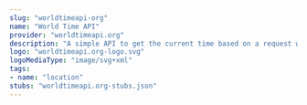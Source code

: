 ```yaml
---
slug: "worldtimeapi-org"
name: "World Time API"
provider: "worldtimeapi.org"
description: "A simple API to get the current time based on a request with a timezone."
logo: "worldtimeapi.org-logo.svg"
logoMediaType: "image/svg+xml"
tags:
- name: "location"
stubs: "worldtimeapi.org-stubs.json"
---
```

